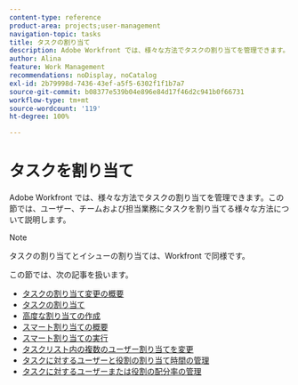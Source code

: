 ```yaml
---
content-type: reference
product-area: projects;user-management
navigation-topic: tasks
title: タスクの割り当て
description: Adobe Workfront では、様々な方法でタスクの割り当てを管理できます。この節では、ユーザー、チームおよび担当業務にタスクを割り当てる様々な方法について説明します。
author: Alina
feature: Work Management
recommendations: noDisplay, noCatalog
exl-id: 2b79998d-7436-43ef-a5f5-6302f1f1b7a7
source-git-commit: b08377e539b04e896e84d17f46d2c941b0f66731
workflow-type: tm+mt
source-wordcount: '119'
ht-degree: 100%

---
```


# タスクを割り当て

Adobe Workfront では、様々な方法でタスクの割り当てを管理できます。この節では、ユーザー、チームおよび担当業務にタスクを割り当てる様々な方法について説明します。

>[!NOTE]
>
>タスクの割り当てとイシューの割り当ては、Workfront で同様です。

この節では、次の記事を扱います。

* [タスクの割り当て変更の概要](../../../manage-work/tasks/assign-tasks/modify-task-assignments-overview.md)
* [タスクの割り当て](../../../manage-work/tasks/assign-tasks/assign-tasks.md)
* [高度な割り当ての作成](../../../manage-work/tasks/assign-tasks/create-advanced-assignments.md)
* [スマート割り当ての概要](../../../manage-work/tasks/assign-tasks/smart-assignments.md)
* [スマート割り当ての実行](../../../manage-work/tasks/assign-tasks/make-smart-assignments.md)
* [タスクリスト内の複数のユーザー割り当てを変更](../../../manage-work/tasks/assign-tasks/modify-multiple-assignments-in-task-list.md)
* [タスクに対するユーザーと役割の割り当て時間の管理](../../../manage-work/tasks/assign-tasks/manage-allocation-hours-on-tasks.md)
* [タスクに対するユーザーまたは役割の配分率の管理](../../../manage-work/tasks/assign-tasks/manage-allocation-percentage-on-tasks.md)
